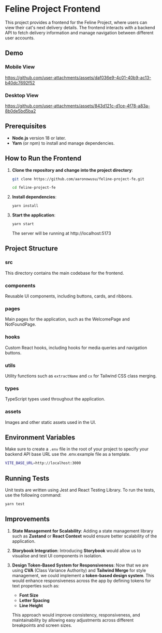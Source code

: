 # Feline Project Frontend

This project provides a frontend for the Feline Project, where users can view their cat's next delivery details. The frontend interacts with a backend API to fetch delivery information and manage navigation between different user accounts.

## Demo 

   ### Mobile View
   https://github.com/user-attachments/assets/daf036e9-4c01-40b9-ac13-b40dc7692f52



   ### Desktop View
   https://github.com/user-attachments/assets/843d121c-d1ce-4f78-a83a-8b0de5bd5ba2


   
## Prerequisites

- **Node.js** version 18 or later.
- **Yarn** (or npm) to install and manage dependencies.

## How to Run the Frontend

1. **Clone the repository and change into the project directory**:

   ```bash
   git clone https://github.com/aaronowusu/feline-project-fe.git

   cd feline-project-fe
   ```

2. **Install dependencies**:

   ```bash
   yarn install
   ```

3. **Start the application**:
   ```bash
   yarn start
   ```
   The server will be running at http://localhost:5173

## Project Structure

  ### **src**
  This directory contains the main codebase for the frontend.

  ### **components**
  Reusable UI components, including buttons, cards, and ribbons.

  ### **pages**
  Main pages for the application, such as the WelcomePage and NotFoundPage.

  ### **hooks**
  Custom React hooks, including hooks for media queries and navigation buttons.

  ### **utils**
  Utility functions such as `extractName` and `cx` for Tailwind CSS class merging.

  ### **types**
  TypeScript types used throughout the application.

  ### **assets**
  Images and other static assets used in the UI.

## Environment Variables

Make sure to create a `.env` file in the root of your project to specify your backend API base URL use the .env.example file as a template.

```bash
VITE_BASE_URL=http://localhost:3000

```

## Running Tests
Unit tests are written using Jest and React Testing Library. To run the tests, use the following command:

```bash
yarn test
```

## Improvements

1. **State Management for Scalability**:
   Adding a state management library such as **Zustand** or **React Context** would ensure better scalability of the application.

2. **Storybook Integration**:
   Introducing **Storybook** would allow us to visualise and test UI components in isolation.

3. **Design Token-Based System for Responsiveness**:
   Now that we are using **CVA** (Class Variance Authority) and **Tailwind Merge** for style management, we could implement a **token-based design system**. This would enhance responsiveness across the app by defining tokens for text properties such as:
   
   - **Font Size**
   - **Letter Spacing**
   - **Line Height**
   
   This approach would improve consistency, responsiveness, and maintainability by allowing easy adjustments across different breakpoints and screen sizes.

